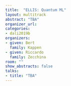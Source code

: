 ```yaml
---
title:  "ELLIS: Quantum ML"
layout: multitrack
abstract: "TBA"
organizer_url:
categories:
- dali2019b
organizers:
- given: Bert
  family: Kappen
- given: Riccardo
  family: Zecchina
room: ""
show_abstracts: false
talks:
- title: "TBA"
---
```

